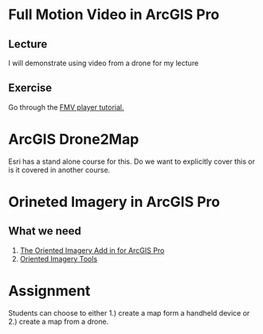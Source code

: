 # Full Motion Video in ArcGIS Pro
## Lecture
I will demonstrate using video from a drone for my lecture

## Exercise
Go through the [FMV player tutorial.](https://doc.arcgis.com/en/imagery/workflows/tutorials/fmv-video-player-tutorial.htm)

# ArcGIS Drone2Map
Esri has a stand alone course for this. Do we want to explicitly cover this or is it covered in another course.


# Orineted Imagery in ArcGIS Pro
  ## What we need
  1. [The Oriented Imagery Add in for ArcGIS Pro](https://www.arcgis.com/home/item.html?id=19b5028e59c141239d0a262117639f81)
  2. [Oriented Imagery Tools](https://www.arcgis.com/home/item.html?id=36ee0bbedca64a5a8b68d7c69ab51728)
  
  
  # Assignment
  Students can choose to either 1.) create a map form a handheld device or 2.) create a map from a drone.
  
  
